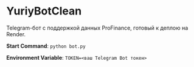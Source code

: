 # YuriyBotClean

Telegram-бот с поддержкой данных ProFinance, готовый к деплою на Render.

**Start Command**: `python bot.py`

**Environment Variable**: `TOKEN=<ваш Telegram Bot токен>`
